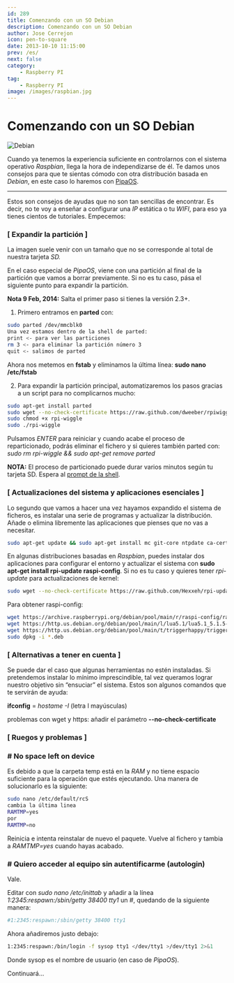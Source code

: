 ```yaml
---
id: 289
title: Comenzando con un SO Debian
description: Comenzando con un SO Debian
author: Jose Cerrejon
icon: pen-to-square
date: 2013-10-10 11:15:00
prev: /es/
next: false
category:
    - Raspberry PI
tag:
    - Raspberry PI
image: /images/raspbian.jpg
---
```


# Comenzando con un SO Debian

![Debian](/images/raspbian.jpg)

Cuando ya tenemos la experiencia suficiente en controlarnos con el sistema operativo _Raspbian_, llega la hora de independizarse de él. Te damos unos consejos para que te sientas cómodo con otra distribución basada en _Debian_, en este caso lo haremos con [PipaOS](https://pipaos.mitako.eu).

---

Estos son consejos de ayudas que no son tan sencillas de encontrar. Es decir, no te voy a enseñar a configurar una _IP_ estática o tu _WIFI_, para eso ya tienes cientos de tutoriales. Empecemos:

### [ Expandir la partición ]

La imagen suele venir con un tamaño que no se corresponde al total de nuestra tarjeta _SD._

En el caso especial de _PipaOS_, viene con una partición al final de la partición que vamos a borrar previamente. Si no es tu caso, pása el siguiente punto para expandir la partición.

**Nota 9 Feb, 2014:** Salta el primer paso si tienes la versión 2.3+.

1. Primero entramos en **parted** con:

```bash
sudo parted /dev/mmcblk0
Una vez estamos dentro de la shell de parted:
print <- para ver las particiones
rm 3 <- para eliminar la partición número 3
quit <- salimos de parted
```

Ahora nos metemos en **fstab** y eliminamos la última línea: **sudo nano /etc/fstab**

2. Para expandir la partición principal, automatizaremos los pasos gracias a un script para no complicarnos mucho:

```bash
sudo apt-get install parted
sudo wget --no-check-certificate https://raw.github.com/dweeber/rpiwiggle/master/rpi-wiggle
sudo chmod +x rpi-wiggle
sudo ./rpi-wiggle
```

Pulsamos _ENTER_ para reiniciar y cuando acabe el proceso de reparticionado, podrás eliminar el fichero y si quieres también parted con: _sudo rm rpi-wiggle && sudo apt-get remove parted_

**NOTA:** El proceso de particionado puede durar varios minutos según tu tarjeta SD. Espera al [prompt de la shell](https://es.wikipedia.org/wiki/Prompt).

### [ Actualizaciones del sistema y aplicaciones esenciales ]

Lo segundo que vamos a hacer una vez hayamos expandido el sistema de ficheros, es instalar una serie de programas y actualizar la distribución. Añade o elimina libremente las aplicaciones que pienses que no vas a necesitar.

```bash
sudo apt-get update && sudo apt-get install mc git-core ntpdate ca-certificates build-essential keyboard-configuration locales
```

En algunas distribuciones basadas en _Raspbian_, puedes instalar dos aplicaciones para configurar el entorno y actualizar el sistema con **sudo apt-get install rpi-update raspi-config**. Si no es tu caso y quieres tener _rpi-update_ para actualizaciones de kernel:

```bash
sudo wget --no-check-certificate https://raw.github.com/Hexxeh/rpi-update/master/rpi-update -O /usr/bin/rpi-update && sudo chmod +x /usr/bin/rpi-update
```

Para obtener raspi-config:

```bash
wget https://archive.raspberrypi.org/debian/pool/main/r/raspi-config/raspi-config_20131216-1_all.deb
wget https://http.us.debian.org/debian/pool/main/l/lua5.1/lua5.1_5.1.5-5_armel.deb
wget https://http.us.debian.org/debian/pool/main/t/triggerhappy/triggerhappy_0.3.4-2_armel.deb
sudo dpkg -i *.deb
```

### [ Alternativas a tener en cuenta ]

Se puede dar el caso que algunas herramientas no estén instaladas. Si pretendemos instalar lo mínimo imprescindible, tal vez queramos lograr nuestro objetivo sin “ensuciar” el sistema. Estos son algunos comandos que te servirán de ayuda:

**ifconfig** = _hostame -I_ (letra I mayúsculas)

problemas con wget y https: añadir el parámetro **--no-check-certificate**

### [ Ruegos y problemas ]

### # No space left on device

Es debido a que la carpeta temp está en la _RAM_ y no tiene espacio suficiente para la operación que estés ejecutando. Una manera de solucionarlo es la siguiente:

```bash
sudo nano /etc/default/rcS
cambia la última linea
RAMTMP=yes
por
RAMTMP=no
```

Reinicia e intenta reinstalar de nuevo el paquete. Vuelve al fichero y tambia a _RAMTMP=yes_ cuando hayas acabado.

### # Quiero acceder al equipo sin autentificarme (autologin)

Vale.

Editar con _sudo nano /etc/inittab_ y añadir a la línea _1:2345:respawn:/sbin/getty 38400 tty1_ un #, quedando de la siguiente manera:

```bash
#1:2345:respawn:/sbin/getty 38400 tty1
```

Ahora añadiremos justo debajo:

```bash
1:2345:respawn:/bin/login -f sysop tty1 </dev/tty1 >/dev/tty1 2>&1
```

Donde sysop es el nombre de usuario (en caso de _PipaOS_).

Continuará...
